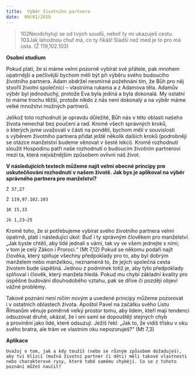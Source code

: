 ```yaml
---
title:  Výběr životního partnera
date:  09/01/2019
---
```


> <p></p>
> 102Neodchyluji se od tvých soudů, neboť ty mi ukazuješ cestu. 103Jak lahodnou chuť má, co ty říkáš! Sladší než med je to pro má ústa. (Ž 119,102.103)

**Osobní studium**

Pokud platí, že si máme velmi pozorně vybírat své přátele, pak mnohem opatrnější a pečlivější bychom měli být při výběru svého budoucího životního partnera. Adam obdržel nesmírné požehnání tím, že Bůh pro něj stvořil životní společnici – vlastníma rukama a z Adamova těla. Adamův výběr byl jednoduchý, protože Eva byla jediná a byla dokonalá. My ostatní to máme trochu těžší, protože nikdo z nás není dokonalý a na výběr máme velké množství možných partnerů.

Jelikož toto rozhodnutí je opravdu důležité, Bůh nás v této oblasti našeho života nenechal bez poučení a rad. Kromě všech správných kroků, o kterých jsme uvažovali v části na pondělí, bychom měli v souvislosti s výběrem životního partnera přidat ještě několik dalších kroků (podrobněji se otázce manželství budeme věnovat v šesté lekci). Kromě rozhodnutí sloužit Hospodinu patří naše rozhodnutí o budoucím životním partnerovi mezi ta, která nejvážnějším způsobem ovlivní náš život.

**V následujících textech můžeme najít velmi obecné principy pro uskutečňování rozhodnutí v našem životě. Jak bys je aplikoval na výběr správného partnera pro manželství?**

`Ž 37,27`

`Ž 119,97.102.103`

`1K 15,33`

`Jk 1,23–25`

Kromě toho, že si potřebujeme vybírat svého životního partnera velmi opatrně, platí i následující úkol: Buď i ty správným člověkem pro manželství. „Jak byste chtěli, aby lidé jednali s vámi, tak vy ve všem jednejte s nimi; v tom je celý Zákon i Proroci.“ (Mt 7,12) Pokud se někomu podaří najít člověka, který splňuje všechny předpoklady pro to, aby byl dobrým manželem nebo manželkou, neznamená to, že jejich společná cesta životem bude úspěšná. Jednou z podmínek totiž je, aby tyto předpoklady splňoval i člověk, který manžela hledá. Pokud mu chybí základní kvality pro úspěšné budování dlouhodobého vztahu, pak se dříve či později objeví vážné problémy.

Takové poznání není ničím novým a uvedené principy můžeme pozorovat i v ostatních oblastech života. Apoštol Pavel na začátku svého Listu Římanům věnuje poměrně velký prostor tomu, aby lidem, kteří mají tendenci odsuzovat druhé, ukázal, že i oni sami se dopouštějí stejných chyb a provinění jako lidé, které odsuzují. Ježíš řekl: „Jak to, že vidíš třísku v oku svého bratra, ale trám ve vlastním oku nepozoruješ?“ (Mt 7,3)

**Aplikace**

`Uvažuj o tom, jak a kdy toužíš (nebo se různým způsobem dožaduješ), aby tví blízcí (možná životní partner či děti) měli takové vlastnosti nebo charakterové rysy, které tobě samému chybějí. Co se z tohoto poznání můžeš naučit?`